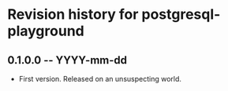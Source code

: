 # Revision history for postgresql-playground

## 0.1.0.0 -- YYYY-mm-dd

* First version. Released on an unsuspecting world.
